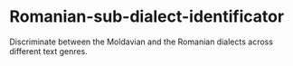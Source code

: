 # Romanian-sub-dialect-identificator
Discriminate between the Moldavian and the Romanian dialects across different text genres.

